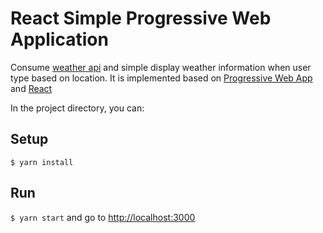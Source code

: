 # React Simple Progressive Web Application

Consume [weather api](https://openweathermap.org/api) and simple display weather information when user type based on location. It is implemented based on [Progressive Web App](https://web.dev/progressive-web-apps/) and [React](https://reactjs.org/)

In the project directory, you can:

## Setup
`$ yarn install`

## Run
`$ yarn start` and go to [http://localhost:3000](http://localhost:3000)
